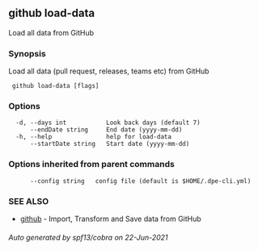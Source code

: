 ##  github load-data

Load all data from GitHub

### Synopsis

Load all data (pull request, releases, teams etc) from GitHub

```
 github load-data [flags]
```

### Options

```
  -d, --days int           Look back days (default 7)
      --endDate string     End date (yyyy-mm-dd)
  -h, --help               help for load-data
      --startDate string   Start date (yyyy-mm-dd)
```

### Options inherited from parent commands

```
      --config string   config file (default is $HOME/.dpe-cli.yml)
```

### SEE ALSO

* [ github](_github.md)	 - Import, Transform and Save data from GitHub

###### Auto generated by spf13/cobra on 22-Jun-2021
